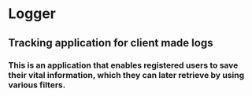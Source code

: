 # Logger
## Tracking application for client made logs

### This is an application that enables registered users to save their vital information, which they can later retrieve by using various filters.
